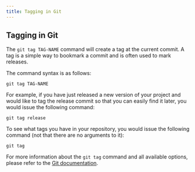 ```yaml
---
title: Tagging in Git
---
```

## Tagging in Git

The `git tag TAG-NAME` command will create a tag at the current commit.  A tag is a simple way to bookmark a commit and is often used to mark releases.

The command syntax is as follows:
```shell
git tag TAG-NAME
```
For example, if you have just released a new version of your project and would like to tag the release commit so that you can easily find it later, you would issue the following command:

```shell
git tag release
```

To see what tags you have in your repository, you would issue the following command (not that there are no arguments to it):

```shell
git tag
```

For more information about the `git tag` command and all available options, please refer to the <a href="https://git-scm.com/docs/git-tag" target="_blank" rel="nofollow">Git documentation</a>.
